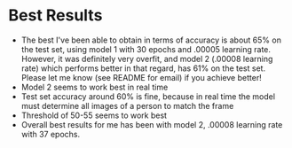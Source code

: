 # Best Results
- The best I've been able to obtain in terms of accuracy is about 65% on the test set, using model 1 with 30 epochs and .00005 learning rate. However, it was definitely very overfit, and model 2 (.00008 learning rate) which performs better in that regard, has 61% on the test set. Please let me know (see README for email) if you achieve better!
- Model 2 seems to work best in real time
- Test set accuracy around 60% is fine, because in real time the model must determine all images of a person to match the frame
- Threshold of 50-55 seems to work best
- Overall best results for me has been with model 2, .00008 learning rate with 37 epochs.
